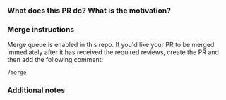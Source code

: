 <!-- *Note: Please remember to review the Datadog Documentation [Contribution Guidelines](https://github.com/DataDog/documentation/blob/master/CONTRIBUTING.md) if you have not yet done so.* -->

### What does this PR do? What is the motivation?
<!-- A brief description of the change being made with this pull request. What is your motivation for the PR? -->

### Merge instructions
<!-- If you want us to merge this PR as soon as we've reviewed, check the box below. If you're waiting for a release or there are other considerations that you want us to be aware of, list them below. -->

Merge queue is enabled in this repo. If you'd like your PR to be merged immediately after it has received the required reviews, create the PR and then add the following comment:

```
/merge
```

### Additional notes
<!-- Anything else we should know when reviewing?-->

<!-- Previewing the PR: Assuming you are a Datadog employee and named your branch `<yourname>/<description>`, a preview build will run and links to the preview output will be auto-generated and posted in the PR comments. The links will 404 until the preview build is finished running. -->
